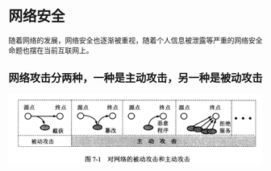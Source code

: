 # 网络安全

随着网络的发展，网络安全也逐渐被重视，随着个人信息被泄露等严重的网络安全命题也摆在当前互联网上。

## 网络攻击分两种，一种是主动攻击，另一种是被动攻击

![web攻击](./web攻击.png)

